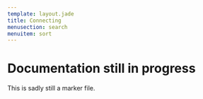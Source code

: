 ```yaml
---
template: layout.jade
title: Connecting
menusection: search
menuitem: sort
---
```



# Documentation still in progress

This is sadly still a marker file.

